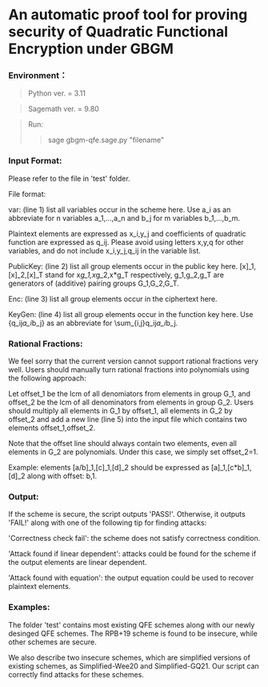 # An automatic proof tool for proving security of Quadratic Functional Encryption under GBGM

### Environment：
> Python ver. = 3.11

>Sagemath ver. = 9.80

>Run:
>> sage gbgm-qfe.sage.py "filename"

### Input Format:

Please refer to the file in 'test' folder.

File format:

var: (line 1) list all variables occur in the scheme here. Use a_i as an abbreviate for n variables a_1,...,a_n and b_j for m variables b_1,...,b_m.

Plaintext elements are expressed as x_i,y_j and coefficients of quadratic function are expressed as q_ij. Please avoid using letters x,y,q for other variables, and do not include x_i,y_j,q_ij in the variable list.

PublicKey: (line 2) list all group elements occur in the public key here. [x]_1,[x]_2,[x]_T stand for x*g_1,x*g_2,x*g_T respectively, g_1,g_2,g_T are generators of (additive) pairing groups G_1,G_2,G_T.

Enc: (line 3) list all group elements occur in the ciphertext here.

KeyGen: (line 4) list all group elements occur in the function key here. Use {q_ij*a_i*b_j} as an abbreviate for \sum_{i,j}q_ij*a_i*b_j.

### Rational Fractions:

We feel sorry that the current version cannot support rational fractions very well. Users should manually turn rational fractions into polynomials using the following approach:

Let offset_1 be the lcm of all denomiators from elements in group G_1, and offset_2 be the lcm of all denominators from elements in group G_2. Users should multiply all elements in G_1 by offset_1, all elements in G_2 by offset_2 and add a new line (line 5) into the input file which contains two elements offset_1,offset_2.

Note that the offset line should always contain two elements, even all elements in G_2 are polynomials. Under this case, we simply set offset_2=1.

Example: elements [a/b]_1,[c]_1,[d]_2 should be expressed as [a]_1,[c*b]_1,[d]_2 along with offset: b,1.

### Output:

If the scheme is secure, the script outputs 'PASS!'. Otherwise, it outputs 'FAIL!' along with one of the following tip for finding attacks:

'Correctness check fail': the scheme does not satisfy correctness condition.

'Attack found if linear dependent': attacks could be found for the scheme if the output elements are linear dependent.

'Attack found with equation': the output equation could be used to recover plaintext elements.

### Examples:

The folder 'test' contains most existing QFE schemes along with our newly desinged QFE schemes. The RPB+19 scheme is found to be insecure, while other schemes are secure.

We also describe two insecure schemes, which are simplified versions of existing schemes, as Simplified-Wee20 and Simplified-GQ21. Our script can correctly find attacks for these schemes.